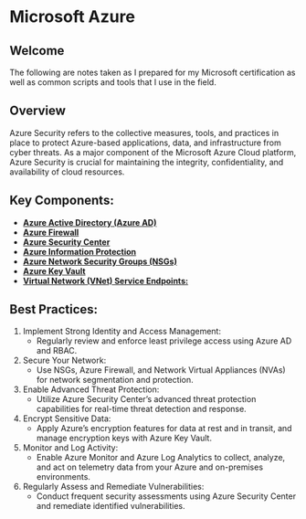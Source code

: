 # Microsoft Azure
## Welcome
The following are notes taken as I prepared for my Microsoft certification as well as common scripts and tools that I use in the field.

## Overview
Azure Security refers to the collective measures, tools, and practices in place to protect Azure-based applications, data, and infrastructure from cyber threats. As a major component of the Microsoft Azure Cloud platform, Azure Security is crucial for maintaining the integrity, confidentiality, and availability of cloud resources.

## Key Components:
- **[Azure Active Directory (Azure AD)](https://github.com/georgemarantos/Microsoft/tree/main/Azure/Security/AzureAD)**
- **[Azure Firewall](https://github.com/georgemarantos/Microsoft/tree/main/Azure/Security/Firewall)**
- **[Azure Security Center](https://github.com/georgemarantos/Microsoft/tree/main/Azure/Security/Security-Center)**
- **[Azure Information Protection](https://github.com/georgemarantos/Microsoft/tree/main/Azure/Security/AIP)**
- **[Azure Network Security Groups (NSGs)](https://github.com/georgemarantos/Microsoft/tree/main/Azure/Security/NSG)**
- **[Azure Key Vault](https://github.com/georgemarantos/Microsoft/tree/main/Azure/Security/Key-Vault)**
- **[Virtual Network (VNet) Service Endpoints:](https://github.com/georgemarantos/Microsoft/tree/main/Azure/Security/Service-Enpoints)**

## Best Practices:
1. Implement Strong Identity and Access Management:
   - Regularly review and enforce least privilege access using Azure AD and RBAC.
2. Secure Your Network:
   - Use NSGs, Azure Firewall, and Network Virtual Appliances (NVAs) for network segmentation and protection.
3. Enable Advanced Threat Protection:
   - Utilize Azure Security Center’s advanced threat protection capabilities for real-time threat detection and response.
4. Encrypt Sensitive Data:
   - Apply Azure’s encryption features for data at rest and in transit, and manage encryption keys with Azure Key Vault.
5. Monitor and Log Activity:
   - Enable Azure Monitor and Azure Log Analytics to collect, analyze, and act on telemetry data from your Azure and on-premises environments.
6. Regularly Assess and Remediate Vulnerabilities:
   - Conduct frequent security assessments using Azure Security Center and remediate identified vulnerabilities.